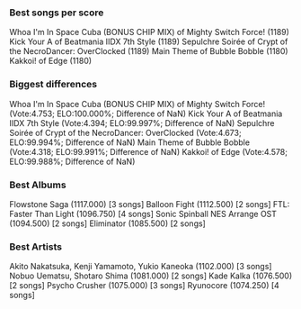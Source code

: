### Best songs per score ###
Whoa I'm In Space Cuba (BONUS CHIP MIX) of Mighty Switch Force! (1189)
Kick Your A of Beatmania IIDX 7th Style (1189)
Sepulchre Soirée of Crypt of the NecroDancer: OverClocked (1189)
Main Theme of Bubble Bobble (1180)
Kakkoi! of Edge (1180)
### Biggest differences ###
Whoa I'm In Space Cuba (BONUS CHIP MIX) of Mighty Switch Force! (Vote:4.753; ELO:100.000%; Difference of NaN)
Kick Your A of Beatmania IIDX 7th Style (Vote:4.394; ELO:99.997%; Difference of NaN)
Sepulchre Soirée of Crypt of the NecroDancer: OverClocked (Vote:4.673; ELO:99.994%; Difference of NaN)
Main Theme of Bubble Bobble (Vote:4.318; ELO:99.991%; Difference of NaN)
Kakkoi! of Edge (Vote:4.578; ELO:99.988%; Difference of NaN)
### Best Albums ###
Flowstone Saga (1117.000) [3 songs]
Balloon Fight (1112.500) [2 songs]
FTL: Faster Than Light (1096.750) [4 songs]
Sonic Spinball NES Arrange OST (1094.500) [2 songs]
Eliminator (1085.500) [2 songs]
### Best Artists ###
Akito Nakatsuka, Kenji Yamamoto, Yukio Kaneoka (1102.000) [3 songs]
Nobuo Uematsu, Shotaro Shima  (1081.000) [2 songs]
Kade Kalka (1076.500) [2 songs]
Psycho Crusher (1075.000) [3 songs]
Ryunocore (1074.250) [4 songs]
